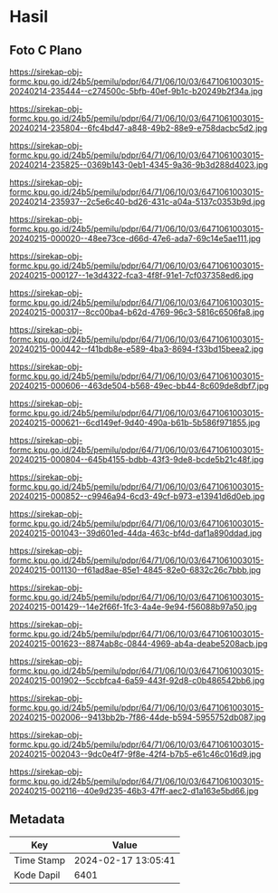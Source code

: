 # Hasil

## Foto C Plano

https://sirekap-obj-formc.kpu.go.id/24b5/pemilu/pdpr/64/71/06/10/03/6471061003015-20240214-235444--c274500c-5bfb-40ef-9b1c-b20249b2f34a.jpg

https://sirekap-obj-formc.kpu.go.id/24b5/pemilu/pdpr/64/71/06/10/03/6471061003015-20240214-235804--6fc4bd47-a848-49b2-88e9-e758dacbc5d2.jpg

https://sirekap-obj-formc.kpu.go.id/24b5/pemilu/pdpr/64/71/06/10/03/6471061003015-20240214-235825--0369b143-0eb1-4345-9a36-9b3d288d4023.jpg

https://sirekap-obj-formc.kpu.go.id/24b5/pemilu/pdpr/64/71/06/10/03/6471061003015-20240214-235937--2c5e6c40-bd26-431c-a04a-5137c0353b9d.jpg

https://sirekap-obj-formc.kpu.go.id/24b5/pemilu/pdpr/64/71/06/10/03/6471061003015-20240215-000020--48ee73ce-d66d-47e6-ada7-69c14e5ae111.jpg

https://sirekap-obj-formc.kpu.go.id/24b5/pemilu/pdpr/64/71/06/10/03/6471061003015-20240215-000127--1e3d4322-fca3-4f8f-91e1-7cf037358ed6.jpg

https://sirekap-obj-formc.kpu.go.id/24b5/pemilu/pdpr/64/71/06/10/03/6471061003015-20240215-000317--8cc00ba4-b62d-4769-96c3-5816c6506fa8.jpg

https://sirekap-obj-formc.kpu.go.id/24b5/pemilu/pdpr/64/71/06/10/03/6471061003015-20240215-000442--f41bdb8e-e589-4ba3-8694-f33bd15beea2.jpg

https://sirekap-obj-formc.kpu.go.id/24b5/pemilu/pdpr/64/71/06/10/03/6471061003015-20240215-000606--463de504-b568-49ec-bb44-8c609de8dbf7.jpg

https://sirekap-obj-formc.kpu.go.id/24b5/pemilu/pdpr/64/71/06/10/03/6471061003015-20240215-000621--6cd149ef-9d40-490a-b61b-5b586f971855.jpg

https://sirekap-obj-formc.kpu.go.id/24b5/pemilu/pdpr/64/71/06/10/03/6471061003015-20240215-000804--645b4155-bdbb-43f3-9de8-bcde5b21c48f.jpg

https://sirekap-obj-formc.kpu.go.id/24b5/pemilu/pdpr/64/71/06/10/03/6471061003015-20240215-000852--c9946a94-6cd3-49cf-b973-e13941d6d0eb.jpg

https://sirekap-obj-formc.kpu.go.id/24b5/pemilu/pdpr/64/71/06/10/03/6471061003015-20240215-001043--39d601ed-44da-463c-bf4d-daf1a890ddad.jpg

https://sirekap-obj-formc.kpu.go.id/24b5/pemilu/pdpr/64/71/06/10/03/6471061003015-20240215-001130--f61ad8ae-85e1-4845-82e0-6832c26c7bbb.jpg

https://sirekap-obj-formc.kpu.go.id/24b5/pemilu/pdpr/64/71/06/10/03/6471061003015-20240215-001429--14e2f66f-1fc3-4a4e-9e94-f56088b97a50.jpg

https://sirekap-obj-formc.kpu.go.id/24b5/pemilu/pdpr/64/71/06/10/03/6471061003015-20240215-001623--8874ab8c-0844-4969-ab4a-deabe5208acb.jpg

https://sirekap-obj-formc.kpu.go.id/24b5/pemilu/pdpr/64/71/06/10/03/6471061003015-20240215-001902--5ccbfca4-6a59-443f-92d8-c0b486542bb6.jpg

https://sirekap-obj-formc.kpu.go.id/24b5/pemilu/pdpr/64/71/06/10/03/6471061003015-20240215-002006--9413bb2b-7f86-44de-b594-5955752db087.jpg

https://sirekap-obj-formc.kpu.go.id/24b5/pemilu/pdpr/64/71/06/10/03/6471061003015-20240215-002043--9dc0e4f7-9f8e-42f4-b7b5-e61c46c016d9.jpg

https://sirekap-obj-formc.kpu.go.id/24b5/pemilu/pdpr/64/71/06/10/03/6471061003015-20240215-002116--40e9d235-46b3-47ff-aec2-d1a163e5bd66.jpg


## Metadata

| Key        | Value               |
| ---------- | ------------------- |
| Time Stamp | 2024-02-17 13:05:41 |
| Kode Dapil | 6401                |



